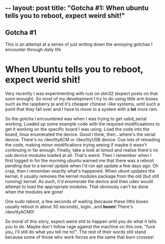 --
layout: post
title: "Gotcha #1: When ubuntu tells you to reboot, expect weird shit!"
--

## Gotcha #1
This is an attempt at a series of just writing down the annoying gotchas I encounter through daily life

# When Ubuntu tells you to reboot, expect werid shit!
Very recently I was experimenting with rust on stm32 (expect posts on that soon enough). So most of my development
I try to do using little arm boxes such as the raspberry pi and it's cheaper chinese -like systems, until such a point
that they fall over and I have to move to a system with a **lot** more ram.

So the gotcha I encountered was when I was trying to get usbd_serial working. Loaded up some example code with the
required modificaations to get it working on the specific board I was using. Load the code into the board, linux
enumerated the device. Good I think, then...where's the serial device. There's no /dev/ttyACM or /dev/ttyUSB device.
Cue lots of reloading the code, making minor modifications trying seeing if maybe it wasn't continuing in far enough.
Finally, take a look at lsmod and realise there's no usb device modules loaded at all. That's weird. Then I remember
when I first logged in for the morning ubuntu warned me that there was a reboot pending due to a kernel update when
I'd run apt update a few days ago. Oh crap, then I remember exactly what's happened. When ubunt updates the kernel,
it usually removes the kernel modules package from the old (but still running) kernel. As such, it'd enumerate the 
device and then udev would attempt to load the appropriate modules. That obviously can't be done when the modules are
gone!

One sudo reboot, a few seconds of waiting (because these little boxes usually reboot in about 30 seconds), login...and 
**boom**! There's /dev/ttyACM0!

So moral of this story, expect weird shit to happen until you do what it tells you to do. Maybe don't follow rage 
against the machine on this one, "fuck you, I'll still do what you tell me to!". The rest of their words still stand
because some of those who work forces are the same that burn crosses!
